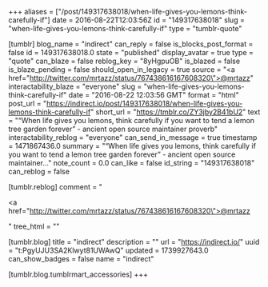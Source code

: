 +++
aliases = ["/post/149317638018/when-life-gives-you-lemons-think-carefully-if"]
date = 2016-08-22T12:03:56Z
id = "149317638018"
slug = "when-life-gives-you-lemons-think-carefully-if"
type = "tumblr-quote"

[tumblr]
blog_name = "indirect"
can_reply = false
is_blocks_post_format = false
id = 149317638018.0
state = "published"
display_avatar = true
type = "quote"
can_blaze = false
reblog_key = "8yHgpuOB"
is_blazed = false
is_blaze_pending = false
should_open_in_legacy = true
source = "<a href=\"http://twitter.com/mrtazz/status/767438616167608320\">@mrtazz</a>"
interactability_blaze = "everyone"
slug = "when-life-gives-you-lemons-think-carefully-if"
date = "2016-08-22 12:03:56 GMT"
format = "html"
post_url = "https://indirect.io/post/149317638018/when-life-gives-you-lemons-think-carefully-if"
short_url = "https://tmblr.co/ZY3jby2B41bU2"
text = "“When life gives you lemons, think carefully if you want to tend a lemon tree garden forever” - ancient open source maintainer proverb"
interactability_reblog = "everyone"
can_send_in_message = true
timestamp = 1471867436.0
summary = "“When life gives you lemons, think carefully if you want to tend a lemon tree garden forever” - ancient open source maintainer..."
note_count = 0.0
can_like = false
id_string = "149317638018"
can_reblog = false

[tumblr.reblog]
comment = "<p><a href=\"http://twitter.com/mrtazz/status/767438616167608320\">@mrtazz</a></p>"
tree_html = ""

[tumblr.blog]
title = "indirect"
description = ""
url = "https://indirect.io/"
uuid = "t:PgyUJU3SA2Klwyt81UWAwQ"
updated = 1739927643.0
can_show_badges = false
name = "indirect"

[tumblr.blog.tumblrmart_accessories]
+++
